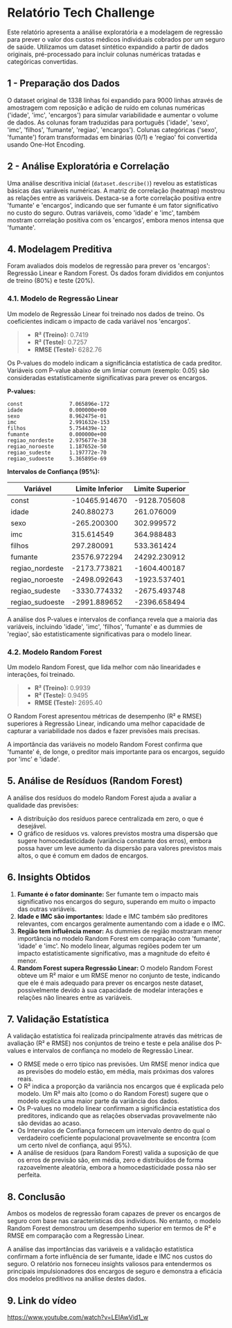 # Relatório Tech Challenge

Este relatório apresenta a análise exploratória e a modelagem de regressão para prever o valor dos custos médicos individuais cobrados por um seguro de saúde. Utilizamos um dataset sintético expandido a partir de dados originais, pré-processado para incluir colunas numéricas tratadas e categóricas convertidas.

## 1 - Preparação dos Dados

O dataset original de 1338 linhas foi expandido para 9000 linhas através de amostragem com reposição e adição de ruído em colunas numéricas ('idade', 'imc', 'encargos') para simular variabilidade e aumentar o volume de dados. As colunas foram traduzidas para português ('idade', 'sexo', 'imc', 'filhos', 'fumante', 'regiao', 'encargos'). Colunas categóricas ('sexo', 'fumante') foram transformadas em binárias (0/1) e 'regiao' foi convertida usando One-Hot Encoding.

## 2 - Análise Exploratória e Correlação

Uma análise descritiva inicial (`dataset.describe()`) revelou as estatísticas básicas das variáveis numéricas. A matriz de correlação (heatmap) mostrou as relações entre as variáveis. Destaca-se a forte correlação positiva entre 'fumante' e 'encargos', indicando que ser fumante é um fator significativo no custo do seguro. Outras variáveis, como 'idade' e 'imc', também mostram correlação positiva com os 'encargos', embora menos intensa que 'fumante'.

## 4. Modelagem Preditiva

Foram avaliados dois modelos de regressão para prever os 'encargos': Regressão Linear e Random Forest. Os dados foram divididos em conjuntos de treino (80%) e teste (20%).

### 4.1. Modelo de Regressão Linear

Um modelo de Regressão Linear foi treinado nos dados de treino. Os coeficientes indicam o impacto de cada variável nos 'encargos'.

> - **R² (Treino):** 0.7419
> - **R² (Teste):** 0.7257
> - **RMSE (Teste):** 6282.76

Os P-values do modelo indicam a significância estatística de cada preditor. Variáveis com P-value abaixo de um limiar comum (exemplo: 0.05) são consideradas estatisticamente significativas para prever os encargos.

**P-values:**

```
const               7.065896e-172
idade               0.000000e+00
sexo                8.962475e-01
imc                 2.991632e-153
filhos              5.754439e-12
fumante             0.000000e+00
regiao_nordeste     2.975677e-38
regiao_noroeste     1.187652e-50
regiao_sudeste      1.197772e-70
regiao_sudoeste     5.365895e-69
```

**Intervalos de Confiança (95%):**

| Variável          | Limite Inferior | Limite Superior |
|-------------------|-----------------|-----------------|
| const             | -10465.914670   | -9128.705608    |
| idade             | 240.880273      | 261.076009      |
| sexo              | -265.200300     | 302.999572      |
| imc               | 315.614549      | 364.988483      |
| filhos            | 297.280091      | 533.361424      |
| fumante           | 23576.972294    | 24292.230912    |
| regiao_nordeste   | -2173.773821    | -1604.400187    |
| regiao_noroeste   | -2498.092643    | -1923.537401    |
| regiao_sudeste    | -3330.774332    | -2675.493748    |
| regiao_sudoeste   | -2991.889652    | -2396.658494    |

A análise dos P-values e intervalos de confiança revela que a maioria das variáveis, incluindo 'idade', 'imc', 'filhos', 'fumante' e as dummies de 'regiao', são estatisticamente significativas para o modelo linear.

### 4.2. Modelo Random Forest

Um modelo Random Forest, que lida melhor com não linearidades e interações, foi treinado.

> - **R² (Treino):** 0.9939
> - **R² (Teste):** 0.9495
> - **RMSE (Teste):** 2695.40

O Random Forest apresentou métricas de desempenho (R² e RMSE) superiores à Regressão Linear, indicando uma melhor capacidade de capturar a variabilidade nos dados e fazer previsões mais precisas.

A importância das variáveis no modelo Random Forest confirma que 'fumante' é, de longe, o preditor mais importante para os encargos, seguido por 'imc' e 'idade'.

## 5. Análise de Resíduos (Random Forest)

A análise dos resíduos do modelo Random Forest ajuda a avaliar a qualidade das previsões:

- A distribuição dos resíduos parece centralizada em zero, o que é desejável.
- O gráfico de resíduos vs. valores previstos mostra uma dispersão que sugere homocedasticidade (variância constante dos erros), embora possa haver um leve aumento da dispersão para valores previstos mais altos, o que é comum em dados de encargos.

## 6. Insights Obtidos

1.  **Fumante é o fator dominante:** Ser fumante tem o impacto mais significativo nos encargos do seguro, superando em muito o impacto das outras variáveis.
2.  **Idade e IMC são importantes:** Idade e IMC também são preditores relevantes, com encargos geralmente aumentando com a idade e o IMC.
3.  **Região tem influência menor:** As dummies de região mostraram menor importância no modelo Random Forest em comparação com 'fumante', 'idade' e 'imc'. No modelo linear, algumas regiões podem ter um impacto estatisticamente significativo, mas a magnitude do efeito é menor.
4.  **Random Forest supera Regressão Linear:** O modelo Random Forest obteve um R² maior e um RMSE menor no conjunto de teste, indicando que ele é mais adequado para prever os encargos neste dataset, possivelmente devido à sua capacidade de modelar interações e relações não lineares entre as variáveis.

## 7. Validação Estatística

A validação estatística foi realizada principalmente através das métricas de avaliação (R² e RMSE) nos conjuntos de treino e teste e pela análise dos P-values e intervalos de confiança no modelo de Regressão Linear.

- O RMSE mede o erro típico nas previsões. Um RMSE menor indica que as previsões do modelo estão, em média, mais próximas dos valores reais.
- O R² indica a proporção da variância nos encargos que é explicada pelo modelo. Um R² mais alto (como o do Random Forest) sugere que o modelo explica uma maior parte da variância dos dados.
- Os P-values no modelo linear confirmam a significância estatística dos preditores, indicando que as relações observadas provavelmente não são devidas ao acaso.
- Os Intervalos de Confiança fornecem um intervalo dentro do qual o verdadeiro coeficiente populacional provavelmente se encontra (com um certo nível de confiança, aqui 95%).
- A análise de resíduos (para Random Forest) valida a suposição de que os erros de previsão são, em média, zero e distribuídos de forma razoavelmente aleatória, embora a homocedasticidade possa não ser perfeita.

## 8. Conclusão

Ambos os modelos de regressão foram capazes de prever os encargos de seguro com base nas características dos indivíduos. No entanto, o modelo Random Forest demonstrou um desempenho superior em termos de R² e RMSE em comparação com a Regressão Linear.

A análise das importâncias das variáveis e a validação estatística confirmam a forte influência de ser fumante, idade e IMC nos custos do seguro. O relatório nos forneceu insights valiosos para entendermos os principais impulsionadores dos encargos de seguro e demonstra a eficácia dos modelos preditivos na análise destes dados.

## 9. Link do vídeo

https://www.youtube.com/watch?v=LEIAwVid1_w